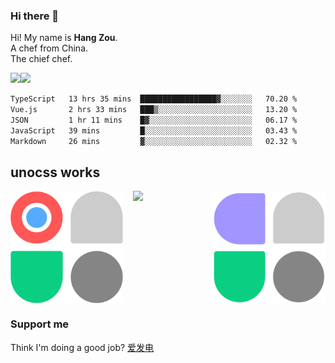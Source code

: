 ### Hi there 👋

Hi! My name is **Hang Zou**.  
A chef from China.  
The chief chef.

<img align="" width="57.5%" src="https://github-readme-stats.vercel.app/api?username=zouhangwithsweet&hide_title=true&hide_border=true&show_icons=true&include_all_commits=true&line_height=21" /><img align="" width="42.4%" src="https://github-readme-stats.vercel.app/api/top-langs/?username=zouhangwithsweet&hide_title=true&hide_border=true&layout=compact" />

<!--START_SECTION:waka-->

```txt
TypeScript   13 hrs 35 mins  █████████████████▓░░░░░░░   70.20 %
Vue.js       2 hrs 33 mins   ███▒░░░░░░░░░░░░░░░░░░░░░   13.20 %
JSON         1 hr 11 mins    █▓░░░░░░░░░░░░░░░░░░░░░░░   06.17 %
JavaScript   39 mins         █░░░░░░░░░░░░░░░░░░░░░░░░   03.43 %
Markdown     26 mins         ▓░░░░░░░░░░░░░░░░░░░░░░░░   02.32 %
```

<!--END_SECTION:waka-->

## unocss works

<div style="display: flex; gap: 16px">
  <img src="./uno-ext.svg" width="180" />
  <img src="https://github.com/fisand/unocss-preset-shadcn/raw/main/public/logo.svg" width="180" />
  <img src="./figma-to-unocss.svg" width="180" />
</div>

### Support me

Think I'm doing a good job? [爱发电](https://afdian.net/@zouhangsweet)
